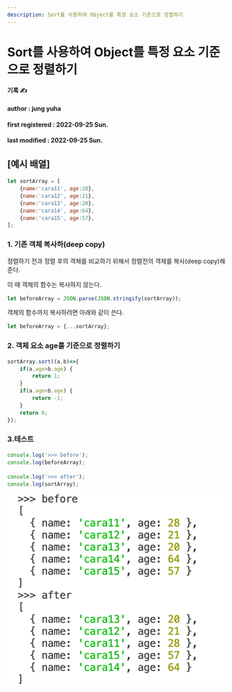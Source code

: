 ```yaml
---
description: Sort를 사용하여 Object를 특정 요소 기준으로 정렬하기
---
```


# Sort를 사용하여 Object를 특정 요소 기준으로 정렬하기

**기록 ✍️**

#### author : jung yuha

#### first registered : 2022-09-25 Sun.

#### last modified : 2022-09-25 Sun.

## \[예시 배열]

```javascript
let sortArray = [
    {name:'cara11', age:28},
    {name:'cara12', age:21},
    {name:'cara13', age:20},
    {name:'cara14', age:64},
    {name:'cara15', age:57},
];
```

### 1. 기존 객체 복사하(deep copy)

정렬하기 전과 정렬 후의 객체를 비교하기 위해서 정렬전의 객체를 복사(deep copy)해 준다.

이 때 객체의 함수는 복사하지 않는다.

```javascript
let beforeArray = JSON.parse(JSON.stringify(sortArray));
```

객체의 함수까지 복사하려면 아래와 같이 쓴다.

```javascript
let beforeArray = {...sortArray};
```

### 2. 객체 요소 age를 기준으로 정렬하기

```javascript
sortArray.sort((a,b)=>{
    if(a.age>b.age) {
        return 1;
    }
    if(a.age<b.age) {
        return -1;
    }
    return 0;
});
```

### 3.테스트

```javascript
console.log('>>> before');
console.log(beforeArray);
 
console.log('>>> after');
console.log(sortArray);
```

![](<../.gitbook/assets/image (1).png>)
